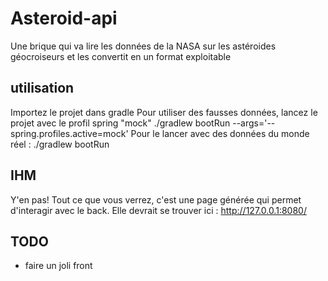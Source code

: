 # Asteroid-api

Une brique qui va lire les données de la NASA sur les astéroides géocroiseurs et les convertit en un format exploitable

## utilisation

Importez le projet dans gradle
Pour utiliser des fausses données, lancez le projet avec le profil spring "mock"
./gradlew bootRun --args='--spring.profiles.active=mock'
Pour le lancer avec des données du monde réel :
./gradlew bootRun

## IHM
Y'en pas! Tout ce que vous verrez, c'est une page générée qui permet d'interagir avec le back.
Elle devrait se trouver ici : 
http://127.0.0.1:8080/


## TODO
- faire un joli front
